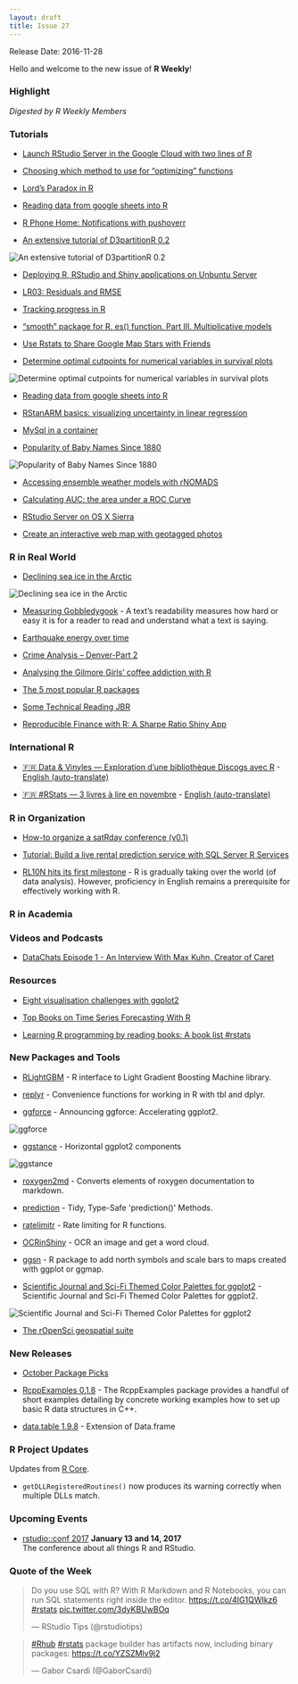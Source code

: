 ```yaml
---
layout: draft
title: Issue 27
---
```


Release Date: 2016-11-28

Hello and welcome to the new issue of **R Weekly**!

### Highlight

*Digested by R Weekly Members*

### Tutorials

+ [Launch RStudio Server in the Google Cloud with two lines of R](http://code.markedmondson.me/launch-rstudio-server-google-cloud-in-two-lines-r/)

+ [Choosing which method to use for “optimizing” functions](https://nashjc.wordpress.com/2016/11/20/choosing-which-method-to-use-for-optimizating-functions/)

+ [Lord’s Paradox in R](http://hagutierrezro.blogspot.com/2016/11/lord-paradox-in-r.html)

+ [Reading data from google sheets into R](http://www.opiniomics.org/reading-data-from-google-sheets-into-r/)

+ [R Phone Home: Notifications with pushoverr](http://bconnelly.net/2016/11/R-phone-home/)

+ [An extensive tutorial of D3partitionR 0.2](https://antoineguillot.wordpress.com/2016/11/20/an-extensive-tutorial-of-d3partitionr-0-2/)

![An extensive tutorial of D3partitionR 0.2](https://antoineguillot.files.wordpress.com/2016/11/japantradedemo.gif?w=616)

+ [Deploying R, RStudio and Shiny applications on Unbuntu Server](https://www.r-bloggers.com/deploying-r-rstudio-and-shiny-applications-on-unbuntu-server/)

+ [LR03: Residuals and RMSE](http://rbertolusso.github.io/posts/LR03-residuals-RMSE)

+ [Tracking progress in R](https://kevinkuang.net/tracking-progress-in-r-ad97998c359f?source=rss----a1ff9aea4bf1--r_programming)

+ [“smooth” package for R. es() function. Part III. Multiplicative models](http://forecasting.svetunkov.ru/en/2016/11/18/smooth-package-for-r-es-function-part-iii-multiplicative-models/)

+ [Use Rstats to Share Google Map Stars with Friends](https://mikejacktzen.wordpress.com/2016/11/21/use-rstats-to-share-google-map-stars-with-friends/)

+ [Determine optimal cutpoints for numerical variables in survival plots](http://r-addict.com/2016/11/21/Optimal-Cutpoint-maxstat.html)

![Determine optimal cutpoints for numerical variables in survival plots](http://r-addict.com/images/fulls/maxstat.png)

+ [Reading data from google sheets into R](http://www.opiniomics.org/reading-data-from-google-sheets-into-r/) 

+ [RStanARM basics: visualizing uncertainty in linear regression](https://tjmahr.github.io/visualizing-uncertainty-rstanarm/)

+ [MySql in a container](http://www.win-vector.com/blog/2016/11/mysql-in-a-container/)

+ [Popularity of Baby Names Since 1880](http://michaeltoth.me/popularity-of-baby-names-since-1880.html)

![Popularity of Baby Names Since 1880](https://cdn.rawgit.com/michaeltoth/michaeltoth/bcabd2d5effcf5cbb2a28f829f424786435b1ec1/content/images/yearly-birth-names-with-trails.gif)

+ [Accessing ensemble weather models with rNOMADS](https://bovineaerospace.wordpress.com/2016/11/24/accessing-ensemble-weather-models-with-rnomads/)


+ [Calculating AUC: the area under a ROC Curve](http://blog.revolutionanalytics.com/2016/11/calculating-auc.html)


+ [RStudio Server on OS X Sierra](http://pachamaltese.github.io/rstudio_server_sierra.html)

+ [Create an interactive web map with geotagged photos](http://www.seascapemodels.org/rstats/2016/11/23/mapping-abundance-photos.html)

### R in Real World


+ [Declining sea ice in the Arctic](http://ellisp.github.io/blog/2016/11/24/seaice)

![Declining sea ice in the Arctic](https://ellisp.github.io/img/0069-seaice-final.svg)

+ [Measuring Gobbledygook](http://juliasilge.com/blog/Gobbledygook/) - A text’s readability measures how hard or easy it is for a reader to read and understand what a text is saying.

+ [Earthquake energy over time](http://ellisp.github.io/blog/2016/11/19/earthquakes)

+ [Crime Analysis – Denver-Part 2](http://stoltzmaniac.com/crime-analysis-denver-part-2/)


+ [Analysing the Gilmore Girls’ coffee addiction with R](https://shiring.github.io/text_analysis/2016/11/20/gilmore_girls_part2_post)

+ [The 5 most popular R packages](http://blog.revolutionanalytics.com/2016/11/most-popular-r-packages.html)

+ [Some Technical Reading JBR](https://www.rstudio.com/rviews/2016/11/25/some-technical-reading-jbr/)

+ [Reproducible Finance with R: A Sharpe Ratio Shiny App](https://www.rstudio.com/rviews/2016/11/18/reproducible-finance-with-r-a-sharpe-ratio-shiny-app/)

### International R

+ [:fr: Data & Vinyles — Exploration d’une bibliothèque Discogs avec R](http://colinfay.me/data-vinyles-bibliotheque-discogs-r/) - [English (auto-translate)](https://translate.google.com/translate?hl=en&sl=fr&u=http://colinfay.me/data-vinyles-bibliotheque-discogs-r/) 

+ [:fr: #RStats — 3 livres à lire en novembre](http://data-bzh.fr/rstats-3-livres-a-lire-novembre/) - [English (auto-translate)](https://translate.google.com/translate?hl=en&sl=fr&u=http://data-bzh.fr/rstats-3-livres-a-lire-novembre/)

### R in Organization

+ [How-to organize a satRday conference (v0.1)](http://datascience.la/how-to-organize-a-satrday-conference-v0-1/)

+ [Tutorial: Build a live rental prediction service with SQL Server R Services](http://blog.revolutionanalytics.com/2016/11/r-services-intelligent-app.html)

+ [RL10N hits its first milestone](https://www.r-consortium.org/blog/2016/11/22/rl10n-hits-its-first-milestone) - R is gradually taking over the world (of data analysis).  However, proficiency in English remains a prerequisite for effectively working with R.

### R in Academia



### Videos and Podcasts

+ [DataChats Episode 1 - An Interview With Max Kuhn, Creator of Caret](https://www.youtube.com/watch?v=YVMlyOh_eyk&list=PLjgj6kdf_snYAqMEWOlql_DVMPbh8dtP1&index=1)


### Resources

+ [Eight visualisation challenges with ggplot2](https://speakerdeck.com/hadley/eight-visualisation-challenges-with-ggplot2) 

+ [Top Books on Time Series Forecasting With R](http://machinelearningmastery.com/books-on-time-series-forecasting-with-r/) 

+ [Learning R programming by reading books: A book list #rstats](http://statisticalestimation.blogspot.com/2016/11/learning-r-programming-by-reading-books.html)


### New Packages and Tools

+ [RLightGBM](https://github.com/bwilbertz/RLightGBM) - R interface to Light Gradient Boosting Machine library.

+ [replyr](http://www.win-vector.com/blog/2016/11/new-r-package-replyr-get-a-grip-on-remote-dplyr-data-services/) - Convenience functions for working in R with tbl and dplyr.
 
+ [ggforce](http://www.data-imaginist.com/2016/Announcing-ggforce/) - Announcing ggforce: Accelerating ggplot2.

![ggforce](https://dl.dropboxusercontent.com/u/2323585/ggforce/facet_zoom.png)

+ [ggstance](https://github.com/lionel-/ggstance) - Horizontal ggplot2 components

![ggstance](https://cdn.rawgit.com/lionel-/ggstance/readme/boxplot.png)

+ [roxygen2md](https://github.com/krlmlr/roxygen2md) - Converts elements of roxygen documentation to markdown.

+ [prediction](https://github.com/leeper/prediction) - Tidy, Type-Safe 'prediction()' Methods.

+ [ratelimitr](https://github.com/tarakc02/ratelimitr) - Rate limiting for R functions.

+ [OCRinShiny](https://github.com/longhowlam/OCRinShiny) - OCR an image and get a word cloud.

+ [ggsn](https://github.com/oswaldosantos/ggsn) - R package to add north symbols and scale bars to maps created with ggplot or ggmap.

+ [Scientific Journal and Sci-Fi Themed Color Palettes for ggplot2](https://cran.r-project.org/web/packages/ggsci/vignettes/ggsci.html) - Scientific Journal and Sci-Fi Themed Color Palettes for ggplot2.

![Scientific Journal and Sci-Fi Themed Color Palettes for ggplot2](https://pbs.twimg.com/media/Cxy2xltXAAE3Bcz.jpg)

+ [The rOpenSci geospatial suite](http://ropensci.org/blog/blog/2016/11/22/geospatial-suite)



### New Releases

+ [October Package Picks](https://www.rstudio.com/rviews/2016/11/23/october-package-picks/)

+ [RcppExamples 0.1.8](http://dirk.eddelbuettel.com/blog/2016/11/24#rcppexamples_0.1.8) - The RcppExamples package provides a handful of short examples detailing by concrete working examples how to set up basic R data structures in C++.

+ [data.table 1.9.8](https://cran.r-project.org/web/packages/data.table/news.html) - Extension of Data.frame

### R Project Updates

Updates from [R Core](http://developer.r-project.org/blosxom.cgi/R-devel/NEWS).

+ `getDLLRegisteredRoutines()` now produces its warning correctly when multiple DLLs match.

### Upcoming Events

+ [rstudio::conf 2017](https://www.rstudio.com/conference/)  **January 13 and 14, 2017** <br>
The conference about all things R and RStudio.<br /> 


### Quote of the Week

<blockquote class="twitter-tweet" data-lang="en"><p lang="en" dir="ltr">Do you use SQL with R? With R Markdown and R Notebooks, you can run SQL statements right inside the editor. <a href="https://t.co/4IG1QWIkz6">https://t.co/4IG1QWIkz6</a> <a href="https://twitter.com/hashtag/rstats?src=hash">#rstats</a> <a href="https://t.co/3dyKBUwBOq">pic.twitter.com/3dyKBUwBOq</a></p>&mdash; RStudio Tips (@rstudiotips) <a href="https://twitter.com/rstudiotips/status/800761452361486336"></a></blockquote>

<blockquote class="twitter-tweet" data-lang="en"><p lang="en" dir="ltr"><a href="https://twitter.com/hashtag/Rhub?src=hash">#Rhub</a> <a href="https://twitter.com/hashtag/rstats?src=hash">#rstats</a> package builder has artifacts now, including binary packages: <a href="https://t.co/YZSZMlv9j2">https://t.co/YZSZMlv9j2</a></p>&mdash; Gabor Csardi (@GaborCsardi) <a href="https://twitter.com/GaborCsardi/status/801049795628560384"></a></blockquote>
